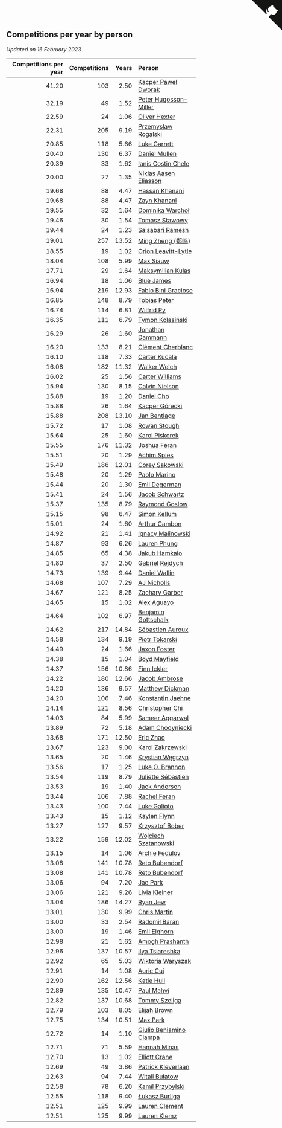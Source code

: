 ## Competitions per year by person

*Updated on 16 February 2023*

| Competitions per year | Competitions | Years | Person |
| ---: | ---: | ---: | :--- |
| 41.20 | 103 | 2.50 | [Kacper Paweł Dworak](https://www.worldcubeassociation.org/persons/2020DWOR01) |
| 32.19 | 49 | 1.52 | [Peter Hugosson-Miller](https://www.worldcubeassociation.org/persons/2021HUGO01) |
| 22.59 | 24 | 1.06 | [Oliver Hexter](https://www.worldcubeassociation.org/persons/2022HEXT01) |
| 22.31 | 205 | 9.19 | [Przemysław Rogalski](https://www.worldcubeassociation.org/persons/2013ROGA02) |
| 20.85 | 118 | 5.66 | [Luke Garrett](https://www.worldcubeassociation.org/persons/2017GARR05) |
| 20.40 | 130 | 6.37 | [Daniel Mullen](https://www.worldcubeassociation.org/persons/2016MULL04) |
| 20.39 | 33 | 1.62 | [Ianis Costin Chele](https://www.worldcubeassociation.org/persons/2021CHEL01) |
| 20.00 | 27 | 1.35 | [Niklas Aasen Eliasson](https://www.worldcubeassociation.org/persons/2021ELIA01) |
| 19.68 | 88 | 4.47 | [Hassan Khanani](https://www.worldcubeassociation.org/persons/2018KHAN26) |
| 19.68 | 88 | 4.47 | [Zayn Khanani](https://www.worldcubeassociation.org/persons/2018KHAN28) |
| 19.55 | 32 | 1.64 | [Dominika Warchoł](https://www.worldcubeassociation.org/persons/2021WARC01) |
| 19.46 | 30 | 1.54 | [Tomasz Stawowy](https://www.worldcubeassociation.org/persons/2021STAW01) |
| 19.44 | 24 | 1.23 | [Saisabari Ramesh](https://www.worldcubeassociation.org/persons/2021RAME01) |
| 19.01 | 257 | 13.52 | [Ming Zheng (郑鸣)](https://www.worldcubeassociation.org/persons/2009ZHEN11) |
| 18.55 | 19 | 1.02 | [Orion Leavitt-Lytle](https://www.worldcubeassociation.org/persons/2022LEAV01) |
| 18.04 | 108 | 5.99 | [Max Siauw](https://www.worldcubeassociation.org/persons/2017SIAU02) |
| 17.71 | 29 | 1.64 | [Maksymilian Kulas](https://www.worldcubeassociation.org/persons/2021KULA02) |
| 16.94 | 18 | 1.06 | [Blue James](https://www.worldcubeassociation.org/persons/2022JAME01) |
| 16.94 | 219 | 12.93 | [Fabio Bini Graciose](https://www.worldcubeassociation.org/persons/2010GRAC02) |
| 16.85 | 148 | 8.79 | [Tobias Peter](https://www.worldcubeassociation.org/persons/2014PETE03) |
| 16.74 | 114 | 6.81 | [Wilfrid Py](https://www.worldcubeassociation.org/persons/2016PYWI01) |
| 16.35 | 111 | 6.79 | [Tymon Kolasiński](https://www.worldcubeassociation.org/persons/2016KOLA02) |
| 16.29 | 26 | 1.60 | [Jonathan Dammann](https://www.worldcubeassociation.org/persons/2021DAMM01) |
| 16.20 | 133 | 8.21 | [Clément Cherblanc](https://www.worldcubeassociation.org/persons/2014CHER05) |
| 16.10 | 118 | 7.33 | [Carter Kucala](https://www.worldcubeassociation.org/persons/2015KUCA01) |
| 16.08 | 182 | 11.32 | [Walker Welch](https://www.worldcubeassociation.org/persons/2011WELC01) |
| 16.02 | 25 | 1.56 | [Carter Williams](https://www.worldcubeassociation.org/persons/2021WILL06) |
| 15.94 | 130 | 8.15 | [Calvin Nielson](https://www.worldcubeassociation.org/persons/2014NIEL03) |
| 15.88 | 19 | 1.20 | [Daniel Cho](https://www.worldcubeassociation.org/persons/2021CHOD01) |
| 15.88 | 26 | 1.64 | [Kacper Górecki](https://www.worldcubeassociation.org/persons/2021GORE01) |
| 15.88 | 208 | 13.10 | [Jan Bentlage](https://www.worldcubeassociation.org/persons/2010BENT01) |
| 15.72 | 17 | 1.08 | [Rowan Stough](https://www.worldcubeassociation.org/persons/2022STOU01) |
| 15.64 | 25 | 1.60 | [Karol Piskorek](https://www.worldcubeassociation.org/persons/2021PISK01) |
| 15.55 | 176 | 11.32 | [Joshua Feran](https://www.worldcubeassociation.org/persons/2011FERA01) |
| 15.51 | 20 | 1.29 | [Achim Spies](https://www.worldcubeassociation.org/persons/2021SPIE01) |
| 15.49 | 186 | 12.01 | [Corey Sakowski](https://www.worldcubeassociation.org/persons/2011SAKO01) |
| 15.48 | 20 | 1.29 | [Paolo Marino](https://www.worldcubeassociation.org/persons/2021MARI04) |
| 15.44 | 20 | 1.30 | [Emil Degerman](https://www.worldcubeassociation.org/persons/2021DEGE01) |
| 15.41 | 24 | 1.56 | [Jacob Schwartz](https://www.worldcubeassociation.org/persons/2021SCHW01) |
| 15.37 | 135 | 8.79 | [Raymond Goslow](https://www.worldcubeassociation.org/persons/2014GOSL01) |
| 15.15 | 98 | 6.47 | [Simon Kellum](https://www.worldcubeassociation.org/persons/2016KELL12) |
| 15.01 | 24 | 1.60 | [Arthur Cambon](https://www.worldcubeassociation.org/persons/2021CAMB01) |
| 14.92 | 21 | 1.41 | [Ignacy Malinowski](https://www.worldcubeassociation.org/persons/2021MALI02) |
| 14.87 | 93 | 6.26 | [Lauren Phung](https://www.worldcubeassociation.org/persons/2016PHUN02) |
| 14.85 | 65 | 4.38 | [Jakub Hamkało](https://www.worldcubeassociation.org/persons/2018HAMK01) |
| 14.80 | 37 | 2.50 | [Gabriel Rejdych](https://www.worldcubeassociation.org/persons/2020REJD01) |
| 14.73 | 139 | 9.44 | [Daniel Wallin](https://www.worldcubeassociation.org/persons/2013WALL03) |
| 14.68 | 107 | 7.29 | [AJ Nicholls](https://www.worldcubeassociation.org/persons/2015NICH04) |
| 14.67 | 121 | 8.25 | [Zachary Garber](https://www.worldcubeassociation.org/persons/2014GARB01) |
| 14.65 | 15 | 1.02 | [Alex Aguayo](https://www.worldcubeassociation.org/persons/2022AGUA01) |
| 14.64 | 102 | 6.97 | [Benjamin Gottschalk](https://www.worldcubeassociation.org/persons/2016GOTT01) |
| 14.62 | 217 | 14.84 | [Sébastien Auroux](https://www.worldcubeassociation.org/persons/2008AURO01) |
| 14.58 | 134 | 9.19 | [Piotr Tokarski](https://www.worldcubeassociation.org/persons/2013TOKA01) |
| 14.49 | 24 | 1.66 | [Jaxon Foster](https://www.worldcubeassociation.org/persons/2021FOST01) |
| 14.38 | 15 | 1.04 | [Boyd Mayfield](https://www.worldcubeassociation.org/persons/2022MAYF01) |
| 14.37 | 156 | 10.86 | [Finn Ickler](https://www.worldcubeassociation.org/persons/2012ICKL01) |
| 14.22 | 180 | 12.66 | [Jacob Ambrose](https://www.worldcubeassociation.org/persons/2010AMBR01) |
| 14.20 | 136 | 9.57 | [Matthew Dickman](https://www.worldcubeassociation.org/persons/2013DICK01) |
| 14.20 | 106 | 7.46 | [Konstantin Jaehne](https://www.worldcubeassociation.org/persons/2015JAEH01) |
| 14.14 | 121 | 8.56 | [Christopher Chi](https://www.worldcubeassociation.org/persons/2014CHIC01) |
| 14.03 | 84 | 5.99 | [Sameer Aggarwal](https://www.worldcubeassociation.org/persons/2017AGGA01) |
| 13.89 | 72 | 5.18 | [Adam Chodyniecki](https://www.worldcubeassociation.org/persons/2017CHOD02) |
| 13.68 | 171 | 12.50 | [Eric Zhao](https://www.worldcubeassociation.org/persons/2010ZHAO19) |
| 13.67 | 123 | 9.00 | [Karol Zakrzewski](https://www.worldcubeassociation.org/persons/2014ZAKR01) |
| 13.65 | 20 | 1.46 | [Krystian Węgrzyn](https://www.worldcubeassociation.org/persons/2021WEGR01) |
| 13.56 | 17 | 1.25 | [Luke O. Brannon](https://www.worldcubeassociation.org/persons/2021BRAN02) |
| 13.54 | 119 | 8.79 | [Juliette Sébastien](https://www.worldcubeassociation.org/persons/2014SEBA01) |
| 13.53 | 19 | 1.40 | [Jack Anderson](https://www.worldcubeassociation.org/persons/2021ANDE05) |
| 13.44 | 106 | 7.88 | [Rachel Feran](https://www.worldcubeassociation.org/persons/2015FERA01) |
| 13.43 | 100 | 7.44 | [Luke Galioto](https://www.worldcubeassociation.org/persons/2015GALI02) |
| 13.43 | 15 | 1.12 | [Kaylen Flynn](https://www.worldcubeassociation.org/persons/2022FLYN01) |
| 13.27 | 127 | 9.57 | [Krzysztof Bober](https://www.worldcubeassociation.org/persons/2013BOBE01) |
| 13.22 | 159 | 12.02 | [Wojciech Szatanowski](https://www.worldcubeassociation.org/persons/2011SZAT01) |
| 13.15 | 14 | 1.06 | [Archie Fedulov](https://www.worldcubeassociation.org/persons/2022FEDU01) |
| 13.08 | 141 | 10.78 | [Reto Bubendorf](https://www.worldcubeassociation.org/persons/2012BUBE01) |
| 13.08 | 141 | 10.78 | [Reto Bubendorf](https://www.worldcubeassociation.org/persons/2012BUBE01) |
| 13.06 | 94 | 7.20 | [Jae Park](https://www.worldcubeassociation.org/persons/2015PARK24) |
| 13.06 | 121 | 9.26 | [Livia Kleiner](https://www.worldcubeassociation.org/persons/2013KLEI03) |
| 13.04 | 186 | 14.27 | [Ryan Jew](https://www.worldcubeassociation.org/persons/2008JEWR01) |
| 13.01 | 130 | 9.99 | [Chris Martin](https://www.worldcubeassociation.org/persons/2013MART03) |
| 13.00 | 33 | 2.54 | [Radomił Baran](https://www.worldcubeassociation.org/persons/2020BARA02) |
| 13.00 | 19 | 1.46 | [Emil Elghorn](https://www.worldcubeassociation.org/persons/2021ELGH01) |
| 12.98 | 21 | 1.62 | [Amogh Prashanth](https://www.worldcubeassociation.org/persons/2021PRAS01) |
| 12.96 | 137 | 10.57 | [Ilya Tsiareshka](https://www.worldcubeassociation.org/persons/2012TERE01) |
| 12.92 | 65 | 5.03 | [Wiktoria Waryszak](https://www.worldcubeassociation.org/persons/2018WARY01) |
| 12.91 | 14 | 1.08 | [Auric Cui](https://www.worldcubeassociation.org/persons/2022CUIA01) |
| 12.90 | 162 | 12.56 | [Katie Hull](https://www.worldcubeassociation.org/persons/2010HULL01) |
| 12.89 | 135 | 10.47 | [Paul Mahvi](https://www.worldcubeassociation.org/persons/2012MAHV01) |
| 12.82 | 137 | 10.68 | [Tommy Szeliga](https://www.worldcubeassociation.org/persons/2012SZEL01) |
| 12.79 | 103 | 8.05 | [Elijah Brown](https://www.worldcubeassociation.org/persons/2015BROW03) |
| 12.75 | 134 | 10.51 | [Max Park](https://www.worldcubeassociation.org/persons/2012PARK03) |
| 12.72 | 14 | 1.10 | [Giulio Beniamino Ciampa](https://www.worldcubeassociation.org/persons/2022CIAM01) |
| 12.71 | 71 | 5.59 | [Hannah Minas](https://www.worldcubeassociation.org/persons/2017MINA04) |
| 12.70 | 13 | 1.02 | [Elliott Crane](https://www.worldcubeassociation.org/persons/2022CRAN01) |
| 12.69 | 49 | 3.86 | [Patrick Kleverlaan](https://www.worldcubeassociation.org/persons/2019KLEV01) |
| 12.63 | 94 | 7.44 | [Witali Bułatow](https://www.worldcubeassociation.org/persons/2015BUAT01) |
| 12.58 | 78 | 6.20 | [Kamil Przybylski](https://www.worldcubeassociation.org/persons/2016PRZY01) |
| 12.55 | 118 | 9.40 | [Łukasz Burliga](https://www.worldcubeassociation.org/persons/2013BURL01) |
| 12.51 | 125 | 9.99 | [Lauren Clement](https://www.worldcubeassociation.org/persons/2013KLEM01) |
| 12.51 | 125 | 9.99 | [Lauren Klemz](https://www.worldcubeassociation.org/persons/2013KLEM01) |


<a href="https://github.com/JustinTimeCuber/wca_statistics" class="github-corner" aria-label="View source on Github"><svg width="80" height="80" viewBox="0 0 250 250" style="fill:#151513; color:#fff; position: absolute; top: 0; border: 0; right: 0;" aria-hidden="true"><path d="M0,0 L115,115 L130,115 L142,142 L250,250 L250,0 Z"></path><path d="M128.3,109.0 C113.8,99.7 119.0,89.6 119.0,89.6 C122.0,82.7 120.5,78.6 120.5,78.6 C119.2,72.0 123.4,76.3 123.4,76.3 C127.3,80.9 125.5,87.3 125.5,87.3 C122.9,97.6 130.6,101.9 134.4,103.2" fill="currentColor" style="transform-origin: 130px 106px;" class="octo-arm"></path><path d="M115.0,115.0 C114.9,115.1 118.7,116.5 119.8,115.4 L133.7,101.6 C136.9,99.2 139.9,98.4 142.2,98.6 C133.8,88.0 127.5,74.4 143.8,58.0 C148.5,53.4 154.0,51.2 159.7,51.0 C160.3,49.4 163.2,43.6 171.4,40.1 C171.4,40.1 176.1,42.5 178.8,56.2 C183.1,58.6 187.2,61.8 190.9,65.4 C194.5,69.0 197.7,73.2 200.1,77.6 C213.8,80.2 216.3,84.9 216.3,84.9 C212.7,93.1 206.9,96.0 205.4,96.6 C205.1,102.4 203.0,107.8 198.3,112.5 C181.9,128.9 168.3,122.5 157.7,114.1 C157.9,116.9 156.7,120.9 152.7,124.9 L141.0,136.5 C139.8,137.7 141.6,141.9 141.8,141.8 Z" fill="currentColor" class="octo-body"></path></svg></a><style>.github-corner:hover .octo-arm{animation:octocat-wave 560ms ease-in-out}@keyframes octocat-wave{0%,100%{transform:rotate(0)}20%,60%{transform:rotate(-25deg)}40%,80%{transform:rotate(10deg)}}@media (max-width:500px){.github-corner:hover .octo-arm{animation:none}.github-corner .octo-arm{animation:octocat-wave 560ms ease-in-out}}</style>
